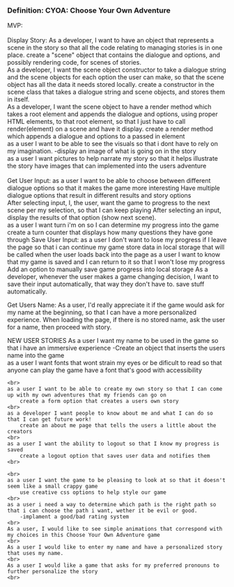 <h3>Definition: CYOA: Choose Your Own Adventure</h3>
MVP:
<br>
<br>
Display Story:
As a developer, I want to have an object that represents a scene in the story so that all the code relating to managing stories
is in one place.
    create a "scene" object that contains the dialogue and options, and possibly rendering code, for scenes of stories.
<br>
As a developer, I want the scene object constructor to take a dialogue string and the scene objects for each
option the user can make, so that the scene object has all the data it needs stored locally.
    create a constructor in the scene class that takes a dialogue string and scene objects, and stores them in itself.
<br>
As a developer, I want the scene object to have a render method which takes a root element and appends the dialogue and options, using proper HTML elements, to that root element, so that I just have to call render(element) on a scene and have it display.
    create a render method which appends a dialogue and options to a passed in element
<br>
as a user I want to be able to see the visuals so that i dont have to rely on my imagination.
    -display an image of what is going on in the story
<br>
as a user I want pictures to help narrate my story so that it helps illustrate the story
    have images that can implemented into the users adventure
<br>
<br>
Get User Input:
as a user I want to be able to choose between different dialogue options so that it makes the game more interesting
    Have multiple dialogue options that result in different results and story options
<br>
After selecting input, I, the user, want the game to progress to the next scene per my selection, so that I can keep playing
    After selecting an input, display the results of that option (show next scene).
<br>
as a user I want turn i'm on so I can determine my progress into the game
        create a turn counter that displays how many questions they have gone through
Save User Input:
as a user I don't want to lose my progress if I leave the page so that i can continue my game
        store data in local storage that will be called when the user loads back into the page
as a user I want to know that my game is saved and I can return to it so that I won't lose my progress
    Add an option to manually save game progress into local storage
As a developer, whenever the user makes a game changing decision, I want to save their input automatically, that way they don't have to.
    save stuff automatically.

Get Users Name:
As a user, I'd really appreciate it if the game would ask for my name at the beginning, so that I can have a more personalized experience.
    When loading the page, if there is no stored name, ask the user for a name, then proceed with story.
<br>

NEW USER STORIES
    As a user I want my name to be used in the game so that i have an immersive experience
        -Create an object that inserts the users name into the game
    <br>
    as a user I want fonts that wont strain my eyes or be dificult to read so that anyone can play the game
        have a font that's good with accessibility
    <br>
    
    <br>
    as a user I want to be able to create my own story so that I can come up with my own adventures that my friends can go on
        create a form option that creates a users own story
    <br>
    as a developer I want people to know about me and what I can do so that I can get future work!
        create an about me page that tells the users a little about the creators
    <br>
    as a user I want the ability to logout so that I know my progress is saved
        create a logout option that saves user data and notifies them
    <br>
    
    <br>
    as a user I want the game to be pleasing to look at so that it doesn't seem like a small crappy game
        use creative css options to help style our game
    <br>
    as a user i need a way to determine which path is the right path so that i can choose the path i want, wether it be evil or good.
        -implament a good/bad rating system
    <br>
    As a user, I would like to see simple animations that correspond with my choices in this Choose Your Own Adventure game
    <br>
    As a user I would like to enter my name and have a personalized story that uses my name.
    <br>
    As a user I would like a game that asks for my preferred pronouns to further personalize the story
    <br>